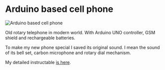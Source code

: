 # Arduino based cell phone

![Arduino based cell phone](https://cloud.githubusercontent.com/assets/1957839/19617739/fc1dbc54-9840-11e6-9539-6879ae42118d.jpg)

Old rotary telephone in modern world. With Arduino UNO controller, GSM shield and rechargeable batteries.

To make my new phone special I saved its original sound. I mean the sound of its bell set, carbon microphone and rotary dial mechanism.

My detailed instructable [is here](http://www.instructables.com/id/Cell-Phone-With-Bells-AKA-OrPhone/).
